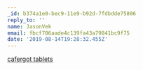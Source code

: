 ```yaml
---
_id: b374a1e0-bec9-11e9-b92d-7fdbdde75806
reply_to: ''
name: JasonVek
email: fbcf706aade4c139fa43a79841bc9f75
date: '2019-08-14T19:28:32.455Z'
---
```

<a href="https://cafergot1.com/">cafergot tablets</a>
